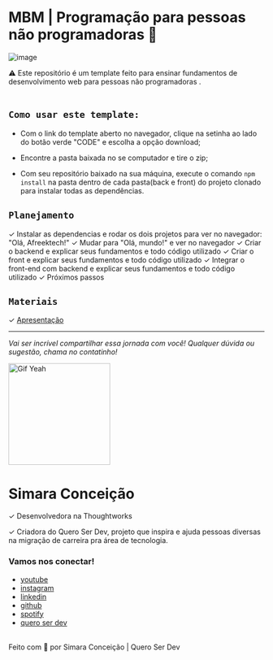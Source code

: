 # MBM | Programação para pessoas não programadoras 🚀 

![image](https://media2.giphy.com/media/D567hs4Dex0GEnAKOY/giphy.gif)
<aside>
⚠️ Este repositório é um template feito para ensinar fundamentos de desenvolvimento web para pessoas não programadoras .
</aside>

<br>

## `Como usar este template:`

- Com o link do template aberto no navegador, clique na setinha ao lado do botão verde "CODE" e escolha a opção download;

-  Encontre a pasta baixada no se computador e tire o zip;

- Com seu repositório baixado na sua máquina, execute o comando ``npm install`` na pasta dentro de cada pasta(back e front) do projeto clonado para instalar todas as dependências.


## `Planejamento`

✓  Instalar as dependencias e rodar os dois projetos para ver no navegador: "Olá, Afreektech!"
✓	 Mudar para "Olá, mundo!" e ver no navegador
✓	 Criar o backend e explicar seus fundamentos e todo código utilizado
✓	 Criar o front e explicar seus fundamentos e todo código utilizado
✓	 Integrar o front-end com backend e explicar seus fundamentos e todo código utilizado
✓	 Próximos passos

## `Materiais`

✓		[Apresentação](https://www.canva.com/design/DAF1lN8Y95g/L7C6lH2RL8nAG_0r1YrdZQ/edit?utm_content=DAF1lN8Y95g&utm_campaign=designshare&utm_medium=link2&utm_source=sharebutton)

-----

_Vai ser incrível compartilhar essa jornada com você! Qualquer dúvida ou sugestão, chama no contatinho!_

 <img src="https://media.giphy.com/media/efhcZv18NpQDyRsaYa/giphy.gif" alt="Gif Yeah" width="200"> 

# Simara Conceição
✓	Desenvolvedora na Thoughtworks

✓	Criadora do Quero Ser Dev, projeto que inspira e ajuda pessoas diversas na migração de carreira pra área de tecnologia.

### Vamos nos conectar!

- [youtube](https://www.youtube.com/queroserdev)
- [instagram](https://www.instagram.com/simara_conceicao)
- [linkedin](https://www.linkedin.com/in/simaraconceicao/)
- [github](https://github.com/simaraconceicao)
- [spotify](https://open.spotify.com/show/59vCz4TY6tPHXW26qJknh3)
- [quero ser dev](https://queroserdev.com)

<br>
Feito com 💜 por Simara Conceição | Quero Ser Dev